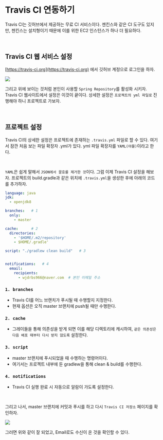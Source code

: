 # Travis CI 연동하기

Travis CI는 깃허브에서 제공하는 무료 CI 서비스이다. 젠킨스와 같은 CI 도구도 있지만, 젠킨스는 설치형이기 때문에 이를 위한 EC2 인스턴스가 하나 더 필요하다. 

<br>

## Travis CI 웹 서비스 설정

[https://travis-ci.org](https://travis-ci.org) 에서 깃허브 계정으로 로그인을 하자.

<img src="https://user-images.githubusercontent.com/45676906/95602495-f6136780-0a8f-11eb-9821-5df09a2fe530.png">

<br>

그리고 위에 보이는 것처럼 본인이 사용할 `Spring Repository`를 활성화 시키자. Travis CI 웹사이트에서 설정은 이것이 끝이다. 상세한 설정은 `프로젝트의 yml 파일로` 진행해야 하니 프로젝트로 가보자.


<br>

## 프로젝트 설정

Travis CI의 상세한 설정은 프로젝트에 존재하는 `.travis.yml` 파일로 할 수 있다. 여기서 잠깐 처음 보는 파일 확장자 .yml가 있다. 
yml 파일 확장자를 `YAML(야믈)`이라고 한다. 

<br>

`YAML`은 쉽게 말해서 `JSON에서 괄호를 제거한 것`이다. 그럼 이제 Travis CI 설정을 해보자. 프로젝트의 build.gradle과 같은 위치에 `.travis.yml`을 생성한 후에 아래의 코드를 추가하자.

```yaml
language: java
jdk:
  - openjdk8

branches:   # 1
  only:
    - master

cache:      # 2
  directories:
    - '$HOME/.m2/repository'
    - $HOME/.gradle'

script: "./gradlew clean build"   # 3


notifications:   # 4
  email:
    recipients:
      - wjdrbs966@naver.com  # 본인 이메일 주소

```

### `1. branches`

- Travis CI를 어느 브랜치가 푸시될 때 수행할지 지정한다. 
- 현재 옵션은 오직 master 브랜치에 push될 때만 수행한다. 
    
### `2. cache`

- 그레이들을 통해 의존성을 받게 되면 이를 해당 디렉토리에 캐시하여, `같은 의존성은 다음 배포 때부터 다시 받지 않도록` 설정한다. 


### `3. script`

- master 브랜치에 푸시되었을 때 수행하는 명령어이다.
- 여기서는 프로젝트 내부에 둔 gradlew을 통해 clean & build를 수행한다.

### `4. notifications`

- Travis CI 실행 완료 시 자동으로 알람이 가도록 설정한다. 


<br>

그리고 나서, master 브랜치에 커밋과 푸시를 하고 다시 `Travis CI 저장소` 페이지를 확인하자. 

<img src="https://user-images.githubusercontent.com/45676906/95604862-201a5900-0a93-11eb-8414-9102115f2a22.png">

<br>

그러면 위와 같이 잘 되었고, Email로도 수신이 온 것을 확인할 수 있다. 

